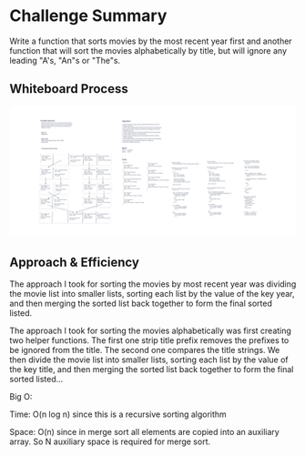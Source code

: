 # Challenge Summary
<!-- Description of the challenge -->
Write a function that sorts movies by the most recent year first and another function that will sort the movies alphabetically by title, but will ignore any leading "A's, "An"s or "The"s.
## Whiteboard Process
<!-- Embedded whiteboard image -->
![Whiteboard](./movie_sort.png)
## Approach & Efficiency
<!-- What approach did you take? Why? What is the Big O space/time for this approach? -->
The approach I took for sorting the movies by most recent year was dividing the movie list into smaller lists, sorting each list by the value of the key year, and then merging the sorted list back together to form the final sorted listed.

The approach I took for sorting the movies alphabetically was first creating two helper functions. The first one strip title prefix removes the prefixes to be ignored from the title. The second one compares the title strings. We then divide the movie list into smaller lists, sorting each list by the value of the key title, and then merging the sorted list back together to form the final sorted listed...

Big O:

Time: O(n log n) since this is a recursive sorting algorithm

Space: O(n) since in merge sort all elements are copied into an auxiliary array. So N auxiliary space is required for merge sort.

